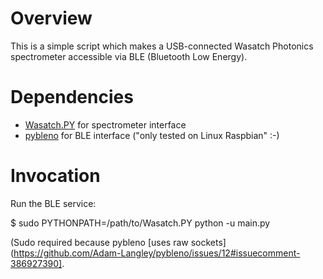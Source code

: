 # Overview

This is a simple script which makes a USB-connected Wasatch Photonics spectrometer
accessible via BLE (Bluetooth Low Energy).

# Dependencies

- [Wasatch.PY](https://github.com/WasatchPhotonics/Wasatch.PY) for spectrometer interface
- [pybleno](https://github.com/Adam-Langley/pybleno) for BLE interface ("only tested on Linux Raspbian" :-)

# Invocation

Run the BLE service:

  $ sudo PYTHONPATH=/path/to/Wasatch.PY python -u main.py

(Sudo required because pybleno [uses raw sockets](https://github.com/Adam-Langley/pybleno/issues/12#issuecomment-386927390].
